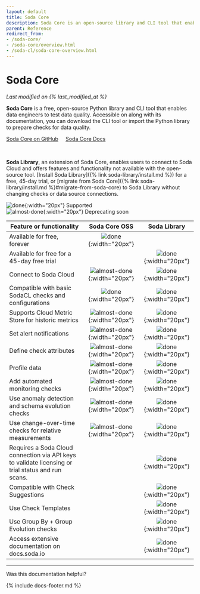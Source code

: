 ```yaml
---
layout: default
title: Soda Core
description: Soda Core is an open-source library and CLI tool that enables you to use the Soda Checks Language to turn user-defined input into SQL queries.
parent: Reference
redirect_from: 
- /soda-core/
- /soda-core/overview.html
- /soda-cl/soda-core-overview.html
---
```


# Soda Core
<!--Linked to UI, access Shlink-->
*Last modified on {% last_modified_at %}*

**Soda Core** is a free, open-source Python library and CLI tool that enables data engineers to test data quality. Accessible on along with its documentation, you can download the CLI tool or import the Python library to prepare checks for data quality. 

<a href="https://github.com/sodadata/soda-core" target="_blank" class="signup-button">Soda Core on GitHub</a> &nbsp;&nbsp;&nbsp; <a href="https://github.com/sodadata/soda-core/blob/main/docs/overview-main.md" target="_blank" class="signup-button">Soda Core Docs</a>

<br />

**Soda Library**, an extension of Soda Core, enables users to connect to Soda Cloud and offers features and functionality not available with the open-source tool. [Install Soda Library]({% link soda-library/install.md %}) for a free, 45-day trial, or [migrate from Soda Core]({% link soda-library/install.md %}#migrate-from-soda-core) to Soda Library without changing checks or data source connections.


![done](/assets/images/done.png){:width="20px"} Supported<br />
![almost-done](/assets/images/almost-done.png){:width="20px"} Deprecating soon

| Feature or functionality | Soda Core OSS | Soda Library |
| ----------------------- | :-----------: | :----------: |
|Available for free, forever | ![done](/assets/images/done.png){:width="20px"} |  |
|Available for free for a 45-day free trial |  | ![done](/assets/images/done.png){:width="20px"}|
|Connect to Soda Cloud | ![almost-done](/assets/images/almost-done.png){:width="20px"} | ![done](/assets/images/done.png){:width="20px"} |
|Compatible with basic SodaCL checks and configurations | ![done](/assets/images/done.png){:width="20px"} | ![done](/assets/images/done.png){:width="20px"} |
|Supports Cloud Metric Store for historic metrics | ![almost-done](/assets/images/almost-done.png){:width="20px"} | ![done](/assets/images/done.png){:width="20px"} |
|Set alert notifications | ![almost-done](/assets/images/almost-done.png){:width="20px"} | ![done](/assets/images/done.png){:width="20px"} |
|Define check attributes | ![almost-done](/assets/images/almost-done.png){:width="20px"} | ![done](/assets/images/done.png){:width="20px"} |
|Profile data | ![almost-done](/assets/images/almost-done.png){:width="20px"} | ![done](/assets/images/done.png){:width="20px"} |
|Add automated monitoring checks | ![almost-done](/assets/images/almost-done.png){:width="20px"} | ![done](/assets/images/done.png){:width="20px"} |
|Use anomaly detection and schema evolution checks | ![almost-done](/assets/images/almost-done.png){:width="20px"} | ![done](/assets/images/done.png){:width="20px"} |
|Use change-over-time checks for relative measurements | ![almost-done](/assets/images/almost-done.png){:width="20px"} | ![done](/assets/images/done.png){:width="20px"} |
|Requires a Soda Cloud connection via API keys to validate licensing or trial status and run scans. |  | ![done](/assets/images/done.png){:width="20px"} |
|Compatible with Check Suggestions |  | ![done](/assets/images/done.png){:width="20px"} |
|Use Check Templates |  | ![done](/assets/images/done.png){:width="20px"} |
|Use Group By + Group Evolution checks |  | ![done](/assets/images/done.png){:width="20px"} |
|Access extensive documentation on docs.soda.io |  | ![done](/assets/images/done.png){:width="20px"} |


---

Was this documentation helpful?

<!-- LikeBtn.com BEGIN -->
<span class="likebtn-wrapper" data-theme="tick" data-i18n_like="Yes" data-ef_voting="grow" data-show_dislike_label="true" data-counter_zero_show="true" data-i18n_dislike="No"></span>
<script>(function(d,e,s){if(d.getElementById("likebtn_wjs"))return;a=d.createElement(e);m=d.getElementsByTagName(e)[0];a.async=1;a.id="likebtn_wjs";a.src=s;m.parentNode.insertBefore(a, m)})(document,"script","//w.likebtn.com/js/w/widget.js");</script>
<!-- LikeBtn.com END -->

{% include docs-footer.md %}
